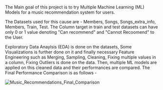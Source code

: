 The Main goal of this project is to try Multiple Machine Learning (ML) Models for a music recommendation system for users.

The Datasets used for this cause are - Members, Songs, Songs_extra_info, Members, Train, Test. The Column target in train and test datasets can have only 0 or 1 value denoting "Can recommend" and "Cannot Recoomend" to the User.

Exploratory Data Anaylsis (EDA) is done on the datasets, Some Visualizations is further done on it and finally necessary Feature Engineering such as Merging, Sampling, Cleaning, Fixing multiple values in a column, Fixing Outliers is done on the data.
Then, multiple ML models are applied on this cleaned data and their performances are compared. The Final Performance Comparison is as follows - 

![Music_Recommendations_Final_Comparison](https://github.com/Bhavvuk-Kalra/ML_Music_Recommendation/assets/121094161/a73e4cd4-e1d2-4f2f-a4b0-ff1756c5a268)
